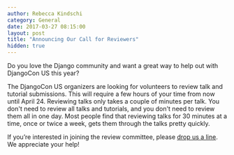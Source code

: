 ```yaml
---
author: Rebecca Kindschi
category: General
date: 2017-03-27 08:15:00
layout: post
title: "Announcing Our Call for Reviewers"
hidden: true
---
```


Do you love the Django community and want a great way to help out with DjangoCon US this year?

The DjangoCon US organizers are looking for volunteers to review talk and tutorial submissions. This will require a few hours of your time from now until April 24. Reviewing talks only takes a couple of minutes per talk. You don't need to review all talks and tutorials, and you don't need to review them all in one day. Most people find that reviewing talks for 30 minutes at a time, once or twice a week, gets them through the talks pretty quickly.

If you’re interested in joining the review committee, please [drop us a line](mailto:hello@djangocon.us). We appreciate your help!
